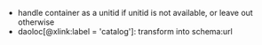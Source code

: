 * handle container as a unitid if unitid is not available, or leave out otherwise
* daoloc[@xlink:label = 'catalog']: transform into schema:url

